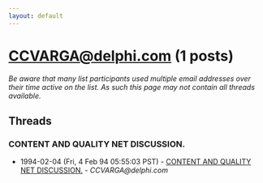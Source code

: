 ```yaml
---
layout: default
---
```


# CCVARGA@delphi.com (1 posts)

_Be aware that many list participants used multiple email addresses over their time active on the list. As such this page may not contain all threads available._

## Threads

### CONTENT AND QUALITY NET DISCUSSION.
+ 1994-02-04 (Fri, 4 Feb 94 05:55:03 PST) - [CONTENT AND QUALITY NET DISCUSSION.](/archive/1994/02/34e2fc0aa579099b0782015af4bf895da5578843e21c2b816605dccd46fbdf30) - _CCVARGA@delphi.com_

